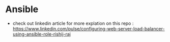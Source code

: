 # Ansible

- check out linkedin article for more explation on this repo : https://www.linkedin.com/pulse/configuring-web-server-load-balancer-using-ansible-role-rishij-raj

